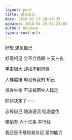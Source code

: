 ```yaml
---
layout: post
title: 遇见自己
date: 2018-01-23 20:46:35
updated: 2018-01-25 03:21:05
author: Dongwen
typora-root-url: ..
---
```




好想
遇见自己

好奇相见
会不会畅聊
三天三夜

宇宙很大
却找不到同类

人群熙攘
却没有我的
知己

或许生命
不该被陌生人标定

除非决定了——

忘掉自己
随波逐流
彻底虚伪

哪怕有
六十亿条
平行线

我还是不敢轻易忘记
爱的能力
